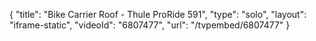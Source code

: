 {
    "title": "Bike Carrier Roof - Thule ProRide 591",
    "type": "solo",
    "layout": "iframe-static",
    "videoId": "6807477",
    "url": "\/tvpembed\/6807477"
}